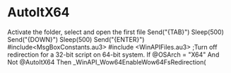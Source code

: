 # AutoItX64
Activate the folder, select and open the first file Send("{TAB}") Sleep(500) Send("{DOWN}") Sleep(500) Send("{ENTER}") #include&lt;MsgBoxConstants.au3> #include &lt;WinAPIFiles.au3> ;Turn off redirection for a 32-bit script on 64-bit system. If @OSArch = "X64" And Not @AutoItX64 Then _WinAPI_Wow64EnableWow64FsRedirection(
